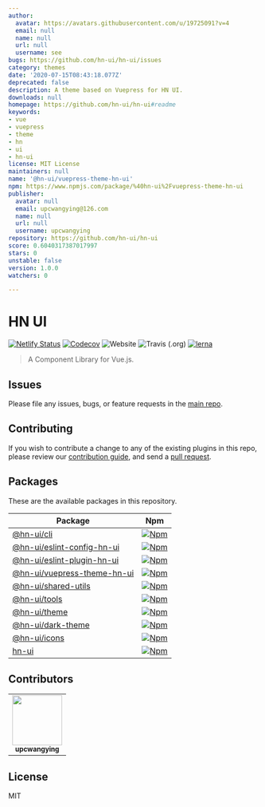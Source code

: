 ```yaml
---
author:
  avatar: https://avatars.githubusercontent.com/u/19725091?v=4
  email: null
  name: null
  url: null
  username: see
bugs: https://github.com/hn-ui/hn-ui/issues
category: themes
date: '2020-07-15T08:43:18.077Z'
deprecated: false
description: A theme based on Vuepress for HN UI.
downloads: null
homepage: https://github.com/hn-ui/hn-ui#readme
keywords:
- vue
- vuepress
- theme
- hn
- ui
- hn-ui
license: MIT License
maintainers: null
name: '@hn-ui/vuepress-theme-hn-ui'
npm: https://www.npmjs.com/package/%40hn-ui%2Fvuepress-theme-hn-ui
publisher:
  avatar: null
  email: upcwangying@126.com
  name: null
  url: null
  username: upcwangying
repository: https://github.com/hn-ui/hn-ui
score: 0.6040317387017997
stars: 0
unstable: false
version: 1.0.0
watchers: 0

---
```


# HN UI

[![Netlify Status](https://api.netlify.com/api/v1/badges/0a973f02-f569-47b5-a033-5c0f348ee269/deploy-status)](https://app.netlify.com/sites/hn-ui/deploys)
[![Codecov](https://img.shields.io/codecov/c/gh/hn-ui/hn-ui)](https://codecov.io/gh/hn-ui/hn-ui)
![Website](https://img.shields.io/website?url=https%3A%2F%2Fhn-ui.com)
![Travis (.org)](https://img.shields.io/travis/hn-ui/hn-ui)
[![lerna](https://img.shields.io/badge/maintained%20with-lerna-cc00ff.svg)](https://lerna.js.org/)

> A Component Library for Vue.js.

## Issues

Please file any issues, bugs, or feature requests in the [main
repo](https://github.com/hn-ui/hn-ui/issues/new).

## Contributing

If you wish to contribute a change to any of the existing plugins in this repo,
please review our [contribution guide](https://github.com/hn-ui/hn-ui/blob/master/.github/CONTRIBUTING.md),
and send a [pull request](https://github.com/hn-ui/hn-ui/pulls).

## Packages
These are the available packages in this repository.

| Package | Npm |
|--------|-----|
| [@hn-ui/cli](./packages/@hn-ui/cli) | [![Npm](https://img.shields.io/npm/v/@hn-ui/cli)](https://www.npmjs.com/package/@hn-ui/cli) |
| [@hn-ui/eslint-config-hn-ui](./packages/@hn-ui/eslint-config-hn-ui) | [![Npm](https://img.shields.io/npm/v/@hn-ui/eslint-config-hn-ui)](https://www.npmjs.com/package/@hn-ui/eslint-config-hn-ui) |
| [@hn-ui/eslint-plugin-hn-ui](./packages/@hn-ui/eslint-plugin-hn-ui) | [![Npm](https://img.shields.io/npm/v/@hn-ui/eslint-plugin-hn-ui)](https://www.npmjs.com/package/@hn-ui/eslint-plugin-hn-ui) |
| [@hn-ui/vuepress-theme-hn-ui](./packages/@hn-ui/vuepress-theme-hn-ui) | [![Npm](https://img.shields.io/npm/v/@hn-ui/vuepress-theme-hn-ui)](https://www.npmjs.com/package/@hn-ui/vuepress-theme-hn-ui) |
| [@hn-ui/shared-utils](./packages/@hn-ui/shared-utils) | [![Npm](https://img.shields.io/npm/v/@hn-ui/shared-utils)](https://www.npmjs.com/package/@hn-ui/shared-utils) |
| [@hn-ui/tools](./packages/@hn-ui/tools) | [![Npm](https://img.shields.io/npm/v/@hn-ui/tools)](https://www.npmjs.com/package/@hn-ui/tools) |
| [@hn-ui/theme](./packages/@hn-ui/theme) | [![Npm](https://img.shields.io/npm/v/@hn-ui/theme)](https://www.npmjs.com/package/@hn-ui/theme) |
| [@hn-ui/dark-theme](./packages/@hn-ui/dark-theme) | [![Npm](https://img.shields.io/npm/v/@hn-ui/dark-theme)](https://www.npmjs.com/package/@hn-ui/dark-theme) |
| [@hn-ui/icons](./packages/@hn-ui/icons) | [![Npm](https://img.shields.io/npm/v/@hn-ui/icons)](https://www.npmjs.com/package/@hn-ui/icons) |
| [hn-ui](./packages/hn-ui) | [![Npm](https://img.shields.io/npm/v/@hn-ui/hn-ui)](https://www.npmjs.com/package/@hn-ui/hn-ui) |

## Contributors

<!-- ALL-CONTRIBUTORS-LIST:START - Do not remove or modify this section -->
<!-- prettier-ignore-start -->
<!-- markdownlint-disable -->
<table>
  <tr>
    <td align="center"><a href="https://upcwangying.com"><img src="https://avatars1.githubusercontent.com/u/19725091?v=4" width="100px;" alt=""/><br /><sub><b>upcwangying</b></sub></a></td>
  </tr>
</table>

<!-- markdownlint-enable -->
<!-- prettier-ignore-end -->
<!-- ALL-CONTRIBUTORS-LIST:END -->

## License

MIT
